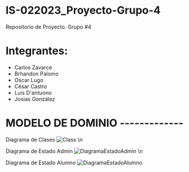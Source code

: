 # IS-022023_Proyecto-Grupo-4
Repositorio de Proyecto. Grupo #4

# Integrantes:
- Carlos Zavarce
- Brhandon Palomo
- Oscar Lugo
- César Castro
- Luis D'antuono
- Josias González


# MODELO DE DOMINIO -------------

Diagrama de Clases
![Class](https://github.com/Carverz/IS-022023_Proyecto-Grupo-4/assets/86967736/62e05679-aeee-4ed0-920c-c5540decb6d1) \n

Diagrama de Estado Admin
![DiagramaEstadoAdmin](https://github.com/Carverz/IS-022023_Proyecto-Grupo-4/assets/86967736/062ff547-0500-4e4b-a5f3-0b0c834bf615) \n

Diagrama de Estado Alumno
![DiagramaEstadoAlumno](https://github.com/Carverz/IS-022023_Proyecto-Grupo-4/assets/86967736/c2d617b2-7b8b-4551-8715-2122bbb70d75)
